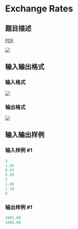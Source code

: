 # Exchange Rates

## 题目描述

[problemUrl]: https://uva.onlinejudge.org/index.php?option=com_onlinejudge&Itemid=8&category=24&page=show_problem&problem=2260

[PDF](https://uva.onlinejudge.org/external/112/p11285.pdf)

![](https://cdn.luogu.com.cn/upload/vjudge_pic/UVA11285/b045be137261b3760a59cdbc9aa9e8dbadb69c83.png)

## 输入输出格式

### 输入格式

![](https://cdn.luogu.com.cn/upload/vjudge_pic/UVA11285/56157b8c4877e0cc61d2d6a6eb177041d46bd8f8.png)

### 输出格式

![](https://cdn.luogu.com.cn/upload/vjudge_pic/UVA11285/c17d6ee60397eb2c1fb7ff6c11e3150cfeb0bf82.png)

## 输入输出样例

### 输入样例 #1

```cpp
3
1.05
0.93
0.99
2
1.05
1.10
0
```


### 输出样例 #1

```cpp
1001.60
1000.00
```


